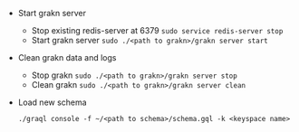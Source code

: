 - Start grakn server

  - Stop existing redis-server at 6379
    `sudo service redis-server stop`
  - Start grakn server
    `sudo ./<path to grakn>/grakn server start`

- Clean grakn data and logs

  - Stop grakn
    `sudo ./<path to grakn>/grakn server stop`
  - Clean grakn
    `sudo ./<path to grakn>/grakn server clean`

- Load new schema

  `./graql console -f ~/<path to schema>/schema.gql -k <keyspace name>`
